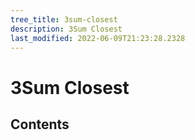 ```yaml
---
tree_title: 3sum-closest
description: 3Sum Closest
last_modified: 2022-06-09T21:23:28.2328
---
```


# 3Sum Closest

## Contents
